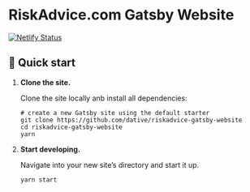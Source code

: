 # RiskAdvice.com Gatsby Website

[![Netlify Status](https://api.netlify.com/api/v1/badges/cdfc5956-10b5-4b2f-bab4-5b776748872d/deploy-status)](https://app.netlify.com/sites/risk-advice-website/deploys)

## 🚀 Quick start

1.  **Clone the site.**

    Clone the site locally anb install all dependencies:

    ```shell
    # create a new Gatsby site using the default starter
    git clone https://github.com/dative/riskadvice-gatsby-website
    cd riskadvice-gatsby-website
    yarn
    ```

1.  **Start developing.**

    Navigate into your new site’s directory and start it up.

    ```shell
    yarn start
    ```
